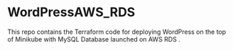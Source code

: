 # WordPressAWS_RDS
This repo contains the Terraform code for deploying WordPress on the top of Minikube with MySQL Database launched on AWS RDS . 
